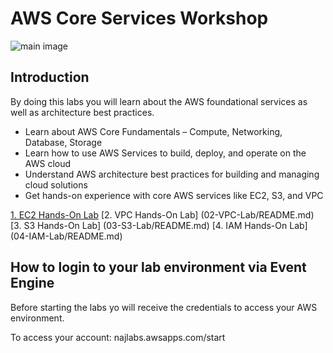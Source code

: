 # AWS Core Services Workshop
![main image](images/ws-image.png)

## Introduction
By doing this labs you will learn about the AWS foundational services as well as architecture best practices.

- Learn about AWS Core Fundamentals – Compute, Networking, Database, Storage
- Learn how to use AWS Services to build, deploy, and operate on the AWS cloud
- Understand AWS architecture best practices for building and managing cloud solutions
- Get hands-on experience with core AWS services like EC2, S3, and VPC

[1. EC2 Hands-On Lab](01-EC2-Lab/README.md)
[2. VPC Hands-On Lab] (02-VPC-Lab/README.md)
[3. S3 Hands-On Lab] (03-S3-Lab/README.md)
[4. IAM Hands-On Lab] (04-IAM-Lab/README.md)


## How to login to your lab environment via Event Engine

Before starting the labs yo will receive the credentials to access your AWS environment.

To access your account: najlabs.awsapps.com/start
